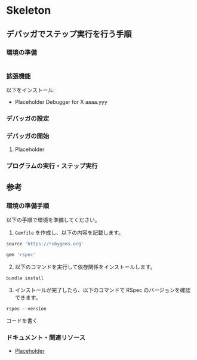 # Skeleton

## デバッガでステップ実行を行う手順

### 環境の準備

```shell
```

### 拡張機能

以下をインストール:

- Placeholder Debugger for X aaaa.yyy

### デバッガの設定

### デバッガの開始

1. Placeholder

### プログラムの実行・ステップ実行

## 参考

### 環境の準備手順

以下の手順で環境を準備してください。

1. `Gemfile` を作成し、以下の内容を記載します。

```ruby
source 'https://rubygems.org'

gem 'rspec'

```

2. 以下のコマンドを実行して依存関係をインストールします。

```shell
bundle install
```

3. インストールが完了したら、以下のコマンドで RSpec のバージョンを確認できます。

```shell
rspec --version
```

コードを書く

### ドキュメント・関連リソース

- [Placeholder](https://example.com)
